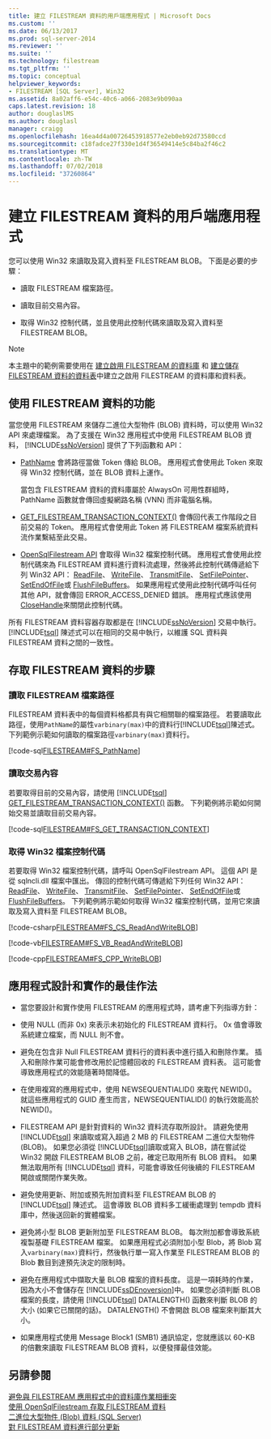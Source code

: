 ```yaml
---
title: 建立 FILESTREAM 資料的用戶端應用程式 | Microsoft Docs
ms.custom: ''
ms.date: 06/13/2017
ms.prod: sql-server-2014
ms.reviewer: ''
ms.suite: ''
ms.technology: filestream
ms.tgt_pltfrm: ''
ms.topic: conceptual
helpviewer_keywords:
- FILESTREAM [SQL Server], Win32
ms.assetid: 8a02aff6-e54c-40c6-a066-2083e9b090aa
caps.latest.revision: 18
author: douglaslMS
ms.author: douglasl
manager: craigg
ms.openlocfilehash: 16ea4d4a00726453918577e2eb0eb92d73580ccd
ms.sourcegitcommit: c18fadce27f330e1d4f36549414e5c84ba2f46c2
ms.translationtype: MT
ms.contentlocale: zh-TW
ms.lasthandoff: 07/02/2018
ms.locfileid: "37260864"
---
```

# <a name="create-client-applications-for-filestream-data"></a>建立 FILESTREAM 資料的用戶端應用程式
  您可以使用 Win32 來讀取及寫入資料至 FILESTREAM BLOB。 下面是必要的步驟：  
  
-   讀取 FILESTREAM 檔案路徑。  
  
-   讀取目前交易內容。  
  
-   取得 Win32 控制代碼，並且使用此控制代碼來讀取及寫入資料至 FILESTREAM BLOB。  
  
> [!NOTE]  
>  本主題中的範例需要使用在 [建立啟用 FILESTREAM 的資料庫](create-a-filestream-enabled-database.md) 和 [建立儲存 FILESTREAM 資料的資料表](create-a-table-for-storing-filestream-data.md)中建立之啟用 FILESTREAM 的資料庫和資料表。  
  
##  <a name="func"></a> 使用 FILESTREAM 資料的功能  
 當您使用 FILESTREAM 來儲存二進位大型物件 (BLOB) 資料時，可以使用 Win32 API 來處理檔案。 為了支援在 Win32 應用程式中使用 FILESTREAM BLOB 資料， [!INCLUDE[ssNoVersion](../../includes/ssnoversion-md.md)] 提供了下列函數和 API：  
  
-   [PathName](/sql/relational-databases/system-functions/pathname-transact-sql) 會將路徑當做 Token 傳給 BLOB。 應用程式會使用此 Token 來取得 Win32 控制代碼，並在 BLOB 資料上運作。  
  
     當包含 FILESTREAM 資料的資料庫屬於 AlwaysOn 可用性群組時，PathName 函數就會傳回虛擬網路名稱 (VNN) 而非電腦名稱。  
  
-   [GET_FILESTREAM_TRANSACTION_CONTEXT()](/sql/t-sql/functions/get-filestream-transaction-context-transact-sql) 會傳回代表工作階段之目前交易的 Token。 應用程式會使用此 Token 將 FILESTREAM 檔案系統資料流作業繫結至此交易。  
  
-   [OpenSqlFilestream API](access-filestream-data-with-opensqlfilestream.md) 會取得 Win32 檔案控制代碼。 應用程式會使用此控制代碼來為 FILESTREAM 資料進行資料流處理，然後將此控制代碼傳遞給下列 Win32 API： [ReadFile](http://go.microsoft.com/fwlink/?LinkId=86422)、 [WriteFile](http://go.microsoft.com/fwlink/?LinkId=86423)、 [TransmitFile](http://go.microsoft.com/fwlink/?LinkId=86424)、 [SetFilePointer](http://go.microsoft.com/fwlink/?LinkId=86425)、 [SetEndOfFile](http://go.microsoft.com/fwlink/?LinkId=86426)或 [FlushFileBuffers](http://go.microsoft.com/fwlink/?LinkId=86427)。 如果應用程式使用此控制代碼呼叫任何其他 API，就會傳回 ERROR_ACCESS_DENIED 錯誤。 應用程式應該使用 [CloseHandle](http://go.microsoft.com/fwlink/?LinkId=86428)來關閉此控制代碼。  
  
 所有 FILESTREAM 資料容器存取都是在 [!INCLUDE[ssNoVersion](../../includes/ssnoversion-md.md)] 交易中執行。 [!INCLUDE[tsql](../../includes/tsql-md.md)] 陳述式可以在相同的交易中執行，以維護 SQL 資料與 FILESTREAM 資料之間的一致性。  
  
##  <a name="steps"></a> 存取 FILESTREAM 資料的步驟  
  
###  <a name="path"></a> 讀取 FILESTREAM 檔案路徑  
 FILESTREAM 資料表中的每個資料格都具有與它相關聯的檔案路徑。 若要讀取此路徑，使用`PathName`的屬性`varbinary(max)`中的資料行[!INCLUDE[tsql](../../includes/tsql-md.md)]陳述式。 下列範例示範如何讀取的檔案路徑`varbinary(max)`資料行。  
  
 [!code-sql[FILESTREAM#FS_PathName](../../snippets/tsql/SQL15/tsql/filestream/transact-sql/filestream.sql#fs_pathname)]  
  
###  <a name="trx"></a> 讀取交易內容  
 若要取得目前的交易內容，請使用 [!INCLUDE[tsql](../../includes/tsql-md.md)] [GET_FILESTREAM_TRANSACTION_CONTEXT()](/sql/t-sql/functions/get-filestream-transaction-context-transact-sql) 函數。 下列範例將示範如何開始交易並讀取目前交易內容。  
  
 [!code-sql[FILESTREAM#FS_GET_TRANSACTION_CONTEXT](../../snippets/tsql/SQL15/tsql/filestream/transact-sql/filestream.sql#fs_get_transaction_context)]  
  
###  <a name="handle"></a> 取得 Win32 檔案控制代碼  
 若要取得 Win32 檔案控制代碼，請呼叫 OpenSqlFilestream API。 這個 API 是從 sqlncli.dll 檔案中匯出。 傳回的控制代碼可傳遞給下列任何 Win32 API： [ReadFile](http://go.microsoft.com/fwlink/?LinkId=86422)、 [WriteFile](http://go.microsoft.com/fwlink/?LinkId=86423)、 [TransmitFile](http://go.microsoft.com/fwlink/?LinkId=86424)、 [SetFilePointer](http://go.microsoft.com/fwlink/?LinkId=86425)、 [SetEndOfFile](http://go.microsoft.com/fwlink/?LinkId=86426)或 [FlushFileBuffers](http://go.microsoft.com/fwlink/?LinkId=86427)。 下列範例將示範如何取得 Win32 檔案控制代碼，並用它來讀取及寫入資料至 FILESTREAM BLOB。  
  
 [!code-csharp[FILESTREAM#FS_CS_ReadAndWriteBLOB](../../snippets/tsql/SQL15/tsql/filestream/cs/filestream.cs#fs_cs_readandwriteblob)]  
  
 [!code-vb[FILESTREAM#FS_VB_ReadAndWriteBLOB](../../snippets/tsql/SQL15/tsql/filestream/vb/filestream.vb#fs_vb_readandwriteblob)]  
  
 [!code-cpp[FILESTREAM#FS_CPP_WriteBLOB](../../snippets/tsql/SQL15/tsql/filestream/cpp/filestream.cpp#fs_cpp_writeblob)]  
  
##  <a name="best"></a> 應用程式設計和實作的最佳作法  
  
-   當您要設計和實作使用 FILESTREAM 的應用程式時，請考慮下列指導方針：  
  
-   使用 NULL (而非 0x) 來表示未初始化的 FILESTREAM 資料行。 0x 值會導致系統建立檔案，而 NULL 則不會。  
  
-   避免在包含非 Null FILESTREAM 資料行的資料表中進行插入和刪除作業。 插入和刪除作業可能會修改用於記憶體回收的 FILESTREAM 資料表。 這可能會導致應用程式的效能隨著時間降低。  
  
-   在使用複寫的應用程式中，使用 NEWSEQUENTIALID() 來取代 NEWID()。 就這些應用程式的 GUID 產生而言，NEWSEQUENTIALID() 的執行效能高於 NEWID()。  
  
-   FILESTREAM API 是針對資料的 Win32 資料流存取所設計。 請避免使用 [!INCLUDE[tsql](../../includes/tsql-md.md)] 來讀取或寫入超過 2 MB 的 FILESTREAM 二進位大型物件 (BLOB)。 如果您必須從 [!INCLUDE[tsql](../../includes/tsql-md.md)]讀取或寫入 BLOB，請在嘗試從 Win32 開啟 FILESTREAM BLOB 之前，確定已取用所有 BLOB 資料。 如果無法取用所有 [!INCLUDE[tsql](../../includes/tsql-md.md)] 資料，可能會導致任何後續的 FILESTREAM 開啟或關閉作業失敗。  
  
-   避免使用更新、附加或預先附加資料至 FILESTREAM BLOB 的 [!INCLUDE[tsql](../../includes/tsql-md.md)] 陳述式。 這會導致 BLOB 資料多工緩衝處理到 tempdb 資料庫中，然後送回新的實體檔案。  
  
-   避免將小型 BLOB 更新附加至 FILESTREAM BLOB。 每次附加都會導致系統複製基礎 FILESTREAM 檔案。 如果應用程式必須附加小型 Blob，將 Blob 寫入`varbinary(max)`資料行，然後執行單一寫入作業至 FILESTREAM BLOB 的 Blob 數目到達預先決定的限制時。  
  
-   避免在應用程式中擷取大量 BLOB 檔案的資料長度。 這是一項耗時的作業，因為大小不會儲存在 [!INCLUDE[ssDEnoversion](../../includes/ssdenoversion-md.md)]中。 如果您必須判斷 BLOB 檔案的長度，請使用 [!INCLUDE[tsql](../../includes/tsql-md.md)] DATALENGTH() 函數來判斷 BLOB 的大小 (如果它已關閉的話)。 DATALENGTH() 不會開啟 BLOB 檔案來判斷其大小。  
  
-   如果應用程式使用 Message Block1 (SMB1) 通訊協定，您就應該以 60-KB 的倍數來讀取 FILESTREAM BLOB 資料，以便發揮最佳效能。  
  
## <a name="see-also"></a>另請參閱  
 [避免與 FILESTREAM 應用程式中的資料庫作業相衝突](avoid-conflicts-with-database-operations-in-filestream-applications.md)   
 [使用 OpenSqlFilestream 存取 FILESTREAM 資料](access-filestream-data-with-opensqlfilestream.md)   
 [二進位大型物件 &#40;Blob&#41; 資料 &#40;SQL Server&#41;](binary-large-object-blob-data-sql-server.md)   
 [對 FILESTREAM 資料進行部分更新](make-partial-updates-to-filestream-data.md)  
  
  
